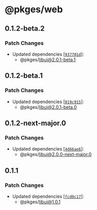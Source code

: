 # @pkges/web

## 0.1.2-beta.2

### Patch Changes

- Updated dependencies [[`937701d`](https://github.com/JeanBarriere/turbo-changeset-monorepo/commit/937701d74d46c109e781c304212e01fd40068745)]:
  - @pkges/libui@2.0.1-beta.1

## 0.1.2-beta.1

### Patch Changes

- Updated dependencies [[`019c915`](https://github.com/JeanBarriere/turbo-changeset-monorepo/commit/019c9155e498aa89b43f428c9afcb9280407f51b)]:
  - @pkges/libui@2.0.1-beta.0

## 0.1.2-next-major.0

### Patch Changes

- Updated dependencies [[`4d66ae6`](https://github.com/JeanBarriere/turbo-changeset-monorepo/commit/4d66ae69191adb02c4891efd50c4d80b10743d96)]:
  - @pkges/libui@2.0.0-next-major.0

## 0.1.1

### Patch Changes

- Updated dependencies [[`fcd0c17`](https://github.com/JeanBarriere/turbo-changeset-monorepo/commit/fcd0c17bbd72ae2b1efcba1d19e5e8b3c6a76c78)]:
  - @pkges/libui@1.0.1
